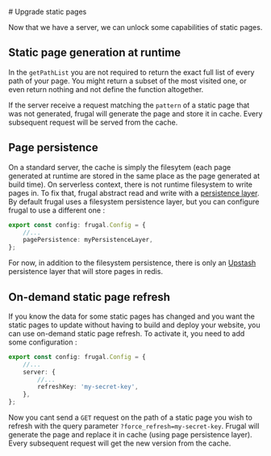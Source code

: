 # Upgrade static pages

Now that we have a server, we can unlock some capabilities of static pages.

## Static page generation at runtime

In the `getPathList` you are not required to return the exact full list of every path of your page. You might return a subset of the most visited one, or even return nothing and not define the function altogether.

If the server receive a request matching the `pattern` of a static page that was not generated, frugal will generate the page and store it in cache. Every subsequent request will be served from the cache.

## Page persistence

On a standard server, the cache is simply the filesytem (each page generated at runtime are stored in the same place as the page generated at build time). On serverless context, there is not runtime filesystem to write pages in. To fix that, frugal abstract read and write with a [persistence layer](/docs/api/04-persistence). By default frugal uses a filesystem persistence layer, but you can configure frugal to use a different one :

```ts
export const config: frugal.Config = {
    //...
    pagePersistence: myPersistenceLayer,
};
```

For now, in addition to the filesystem persistence, there is only an [Upstash](https://upstash.com/) persistence layer that will store pages in redis.

## On-demand static page refresh

If you know the data for some static pages has changed and you want the static pages to update without having to build and deploy your website, you can use on-demand static page refresh. To activate it, you need to add some configuration :

```ts
export const config: frugal.Config = {
    //...
    server: {
        //...
        refreshKey: 'my-secret-key',
    },
};
```

Now you cant send a `GET` request on the path of a static page you wish to refresh with the query parameter `?force_refresh=my-secret-key`. Frugal will generate the page and replace it in cache (using page persistence layer). Every subsequent request will get the new version from the cache.
